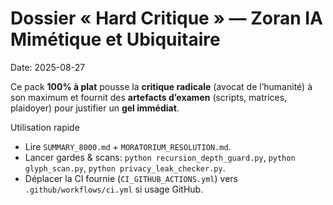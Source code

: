 # Dossier « Hard Critique » — Zoran IA Mimétique et Ubiquitaire
Date: 2025-08-27

Ce pack **100% à plat** pousse la **critique radicale** (avocat de l’humanité) à son maximum
et fournit des **artefacts d’examen** (scripts, matrices, plaidoyer) pour justifier un **gel immédiat**.

Utilisation rapide
- Lire `SUMMARY_8000.md` + `MORATORIUM_RESOLUTION.md`.
- Lancer gardes & scans: `python recursion_depth_guard.py`, `python glyph_scan.py`, `python privacy_leak_checker.py`.
- Déplacer la CI fournie (`CI_GITHUB_ACTIONS.yml`) vers `.github/workflows/ci.yml` si usage GitHub.
